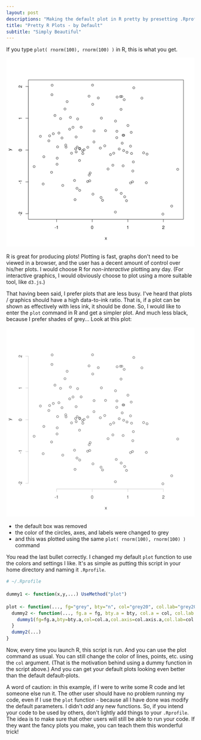 ```yaml
---
layout: post
descriptions: "Making the default plot in R pretty by presetting .Rprofile"
title: "Pretty R Plots - by Default"
subtitle: "Simply Beautiful"
---
```


If you type `plot( rnorm(100), rnorm(100) )` in R, this is what you get.

![Ugly R Plot](/assets/rplotfunction/ugly.svg)

R is great for producing plots! Plotting is fast, graphs don't need to be
viewed in a browser, and the user has a decent amount of control over his/her
plots. I would choose R for *non-interactive* plotting any day. (For
interactive graphics, I would obviously choose to plot using a more suitable
tool, like `d3.js`.)

That having been said, I prefer plots that are less busy. I've heard that
plots / graphics should have a high data-to-ink ratio. That is, if a plot can
be shown as effectively with less ink, it should be done. So, I would like to
enter the `plot` command in R and get a simpler plot. And much less black,
because I prefer shades of grey... Look at this plot:

![Pretty R Plot](/assets/rplotfunction/pretty.svg)

- the default box was removed
- the color of the circles, axes, and labels were changed to grey
- and this was plotted using the same `plot( rnorm(100), rnorm(100) )` command

You read the last bullet correctly. I changed my default `plot` function
to use the colors and settings I like. It's as simple as putting this script
in your home directory and naming it `.Rprofile`.

~~~R
# ~/.Rprofile

dummy1 <- function(x,y,...) UseMethod("plot")

plot <- function(..., fg="grey", bty="n", col="grey20", col.lab="grey20",col.axis="grey30") {
  dummy2 <- function(..., fg.a = fg, bty.a = bty, col.a = col, col.lab.a = col.lab, col.axis.a = col.axis) {
    dummy1(fg=fg.a,bty=bty.a,col=col.a,col.axis=col.axis.a,col.lab=col.lab.a,...) 
  }
  dummy2(...)
}
~~~

Now, every time you launch R, this script is run. And you can use the plot
command as usual. You can still change the color of lines, points, etc.  using
the `col` argument. (That is the motivation behind using a dummy function in
the script above.) And you can get your default plots looking even better than
the default default-plots.

A word of caution: in this example, if I were to write some R code and let
someone else run it. The other user should have no problem running my 
code, even if I use the `plot` function - because all I have done 
was modify the default parameters. I didn't *add* any new functions.
So, if you intend your code to be used by others, don't lightly add
things to your `.Rprofile`. The idea is to make sure that other users will 
still be able to run your code. If they want the fancy plots you make, 
you can teach them this wonderful trick!

